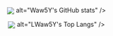
<p align="center">
 <img src="https://github-readme-stats.vercel.app/api?username=Waw5Y&include_all_commits=true&count_private=true&show_icons=true&theme=github_dark&border_color=21262d&border_radius=10" <!-- align="center" --> alt="Waw5Y's GitHub stats" />
</p>

<p align="center">
 <img src="https://github-readme-stats.vercel.app/api/top-langs/?username=Waw5Y&include_all_commits=true&count_private=true&layout=compact&theme=github_dark&border_color=21262d&border_radius=10" <!-- align="center" --> alt="LWaw5Y's Top Langs" />
</p>
